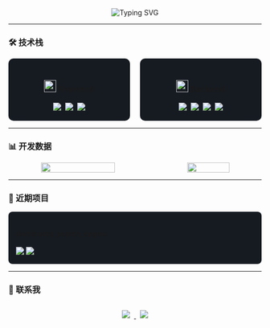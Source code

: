 <div align="center">
  <img src="https://readme-typing-svg.demolab.com?font=Fira+Code&size=30&duration=2800&pause=1000&color=58A6FF&center=true&vCenter=true&width=600&lines=Hi+👋+I'm+Zack要加油;Vue+Developer;Golang+Backend;Tech+Enthusiast" alt="Typing SVG" />
</div>

---

### 🛠️ 技术栈

<div align="center" style="display: flex; gap: 20px; justify-content: center">

<!-- 前端卡片 -->
<div style="width: 280px; padding: 20px; background: #161b22; border-radius: 10px;">
  <h3 align="center"><img src="https://api.iconify.design/mdi:monitor.svg?color=%2358a6ff" width="24"/> Frontend</h3>
  <div style="display: flex; flex-wrap: wrap; gap: 8px; justify-content: center">
    <img src="https://img.shields.io/badge/Vue.js-4FC08D?logo=vuedotjs&logoColor=white"/>
    <img src="https://img.shields.io/badge/JavaScript-F7DF1E?logo=javascript&logoColor=black"/>
    <img src="https://img.shields.io/badge/ElementUI-409EFF?logo=element&logoColor=white"/>
  </div>
</div>

<!-- 后端卡片 -->
<div style="width: 280px; padding: 20px; background: #161b22; border-radius: 10px;">
  <h3 align="center"><img src="https://api.iconify.design/mdi:server.svg?color=%2358a6ff" width="24"/> Backend</h3>
  <div style="display: flex; flex-wrap: wrap; gap: 8px; justify-content: center">
    <img src="https://img.shields.io/badge/Go-00ADD8?logo=go&logoColor=white"/>
    <img src="https://img.shields.io/badge/Gin-0096D6?logo=go&logoColor=white"/>
    <img src="https://img.shields.io/badge/MySQL-4479A1?logo=mysql&logoColor=white"/>
    <img src="https://img.shields.io/badge/Redis-DC382D?logo=redis&logoColor=white"/>
  </div>
</div>

</div>

---

### 📊 开发数据

<div align="center" style="display: flex; gap: 20px; justify-content: center">

<img src="https://github-readme-stats.vercel.app/api?username=zlican&show_icons=true&theme=dark&count_private=true" style="width: 54%" />

<img src="https://github-readme-stats.vercel.app/api/top-langs/?username=zlican&layout=compact&theme=dark&langs_count=6" style="width: 41%" />

</div>

---

### 🚀 近期项目

<div style="display: grid; gap: 15px; grid-template-columns: repeat(auto-fit, minmax(250px, 1fr));">

<!-- 项目示例 -->
<div style="padding: 15px; background: #161b22; border-radius: 8px">
  <h4>distributed_search_engine</h4>
  <div style="margin-top: 10px">
    <img src="https://img.shields.io/badge/Vue-4FC08D?logo=vuedotjs&logoColor=white" />
    <img src="https://img.shields.io/badge/Gin-0096D6?logo=go&logoColor=white" />
  </div>
</div>

</div>

---

### 📮 联系我

<div align="center" style="margin-top: 30px">
  <a href="mailto:your.email@example.com">
    <img src="https://img.shields.io/badge/邮箱-0078D4?logo=gmail&logoColor=white" style="margin: 0 8px"/>
  </a>
  <a href="https://juejin.cn/user/your_id">
    <img src="https://img.shields.io/badge/推特-1E80FF?logo=dev.to&logoColor=white" style="margin: 0 8px"/>
  </a>
</div>
